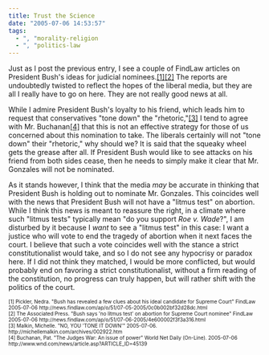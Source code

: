 ```yaml
---
title: Trust the Science
date: "2005-07-06 14:53:57"
tags:
  - ", "morality-religion
  - ", "politics-law
---
```

<p>Just as I post the previous entry, I see a couple of FindLaw articles on President Bush's ideas for judicial nominees.<a href="http://news.findlaw.com/ap/o/51/07-05-2005/0c0b002bf32d28dc.html">[1]</a><a href="http://news.findlaw.com/ap/o/51/07-06-2005/4e600002f3f3a316.html">[2]</a> The reports are undoubtedly twisted to reflect the hopes of the liberal media, but they are all I really have to go on here. They are not really good news at all.</p>  <p>While I admire President Bush's loyalty to his friend, which leads him to request that conservatives "tone down" the "rhetoric,"<a href="http://michellemalkin.com/archives/002922.htm">[3]</a> I tend to agree with Mr. Buchanan<a href="http://www.wnd.com/news/article.asp?ARTICLE_ID=45139">[4]</a> that this is not an effective strategy for those of us concerned about this nomination to take.  The liberals certainly will not "tone down" their "rhetoric," why should we?  It is said that the squeaky wheel gets the grease after all.  If President Bush would like to see attacks on his friend from both sides cease, then he needs to simply make it clear that Mr. Gonzales will not be nominated.</p>  <p>As it stands however, I think that the media <em>may</em> be accurate in thinking that President Bush is holding out to nominate Mr. Gonzales.  This coincides well with the news that President Bush will not have a "litmus test" on abortion.  While I think this news is meant to reassure the right, in a climate where such "litmus tests" typically mean "do you support <em>Roe v. Wade</em>?", I am disturbed by it because I <em>want</em> to see a "litmus test" in this case: I want a justice who will vote to end the tragedy of abortion when it next faces the court.  I believe that such a vote coincides well with the stance a strict constitutionalist would take, and so I do not see any hypocrisy or paradox here. If I did not think they matched, I would be more conflicted, but would probably end on favoring a strict constitutionalist, without a firm reading of the constitution, no progress can truly happen, but will rather shift with the politics of the court.</p>  <font size="-2"> [1] Pickler, Nedra.  "Bush has revealed a few clues about his ideal candidate for Supreme Court" FindLaw 2005-07-06 http://news.findlaw.com/ap/o/51/07-05-2005/0c0b002bf32d28dc.html <br  /> [2] The Associated Press.  "Bush says 'no litmus test' on abortion for Supreme Court nominee" FindLaw 2005-07-06 http://news.findlaw.com/ap/o/51/07-06-2005/4e600002f3f3a316.html <br  /> [3] Malkin, Michelle.  "NO, YOU 'TONE IT DOWN'" 2005-07-06.  http://michellemalkin.com/archives/002922.htm <br  /> [4] Buchanan, Pat. "The Judges War: An issue of power" World Net Daily (On-Line). 2005-07-06 http://www.wnd.com/news/article.asp?ARTICLE_ID=45139 </font>

